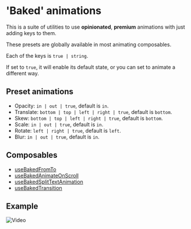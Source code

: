 # 'Baked' animations

This is a suite of utilities to use **opinionated**, **premium** animations with just adding keys to them.

These presets are globally available in most animating composables.

Each of the keys is `true | string`.

If set to `true`, it will enable its default state, or you can set to animate a different way.

## Preset animations

- Opacity: `in | out | true`, default is `in`.
- Translate: `bottom | top | left | right | true`, default is `bottom`.
- Skew: `bottom | top | left | right | true`, default is `bottom`.
- Scale: `in | out | true`, default is `in`.
- Rotate: `left | right | true`, default is `left`.
- Blur: `in | out | true`, default is `in`.

## Composables

- [useBakedFromTo](/functions/use-gsap/#baked)
- [useBakedAnimateOnScroll](/functions/use-animate-on-scroll/#baked)
- [useBakedSplitTextAnimation](/functions/use-split-text-animation/#baked)
- [useBakedTransition](/functions/transitions/#baked)

## Example

![Video](/nugget-preview.gif)
